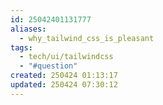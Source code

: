 ```yaml
---
id: 25042401131777
aliases:
  - why_tailwind_css_is_pleasant
tags:
  - tech/ui/tailwindcss
  - "#question"
created: 250424 01:13:17
updated: 250424 07:30:12
---
```


